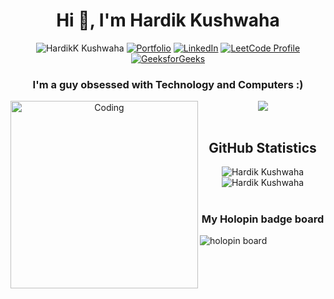 <h1 align="center">Hi 👋, I'm Hardik Kushwaha</h1>

<div align="center">
  
  <img src="https://komarev.com/ghpvc/?username=Hardik-Kushwaha&label=Profile%20views&color=0e75b6&style=flat" alt="HardikK Kushwaha"> [![Portfolio](https://img.shields.io/badge/Portfolio-Website-blueviolet?style=flat&logo=dribbble&logoColor=white)](https://hardik-kushwaha.github.io/)
 [![LinkedIn](https://img.shields.io/badge/LinkedIn-0077B5?logo=linkedin&style=flat)](https://www.linkedin.com/in/hardik-kushwaha/) 
  [![LeetCode Profile](https://img.shields.io/badge/LeetCode-grey?logo=leetcode&style=flat)](https://leetcode.com/hardik_kushwaha/) 
  [![GeeksforGeeks](https://img.shields.io/badge/GeeksforGeeks-grey?logo=geeksforgeeks&style=flat)](https://auth.geeksforgeeks.org/user/hardikkushwaha)
</div>

<h3 align="center">I'm a guy obsessed with Technology and Computers :)</h3>

<div align="center">
<img  align="left" alt="Coding" width="300" src="https://i.imgur.com/LCL4NNL.gif">
<img  src="https://leetcard.jacoblin.cool/hardik_kushwaha?ext=contest&theme=unicorn">
</div>

<br>

<div  align="center" >
<h2>GitHub Statistics</h3>
<!--   <img  src="http://github-readme-streak-stats.herokuapp.com?user=Hardik-Kushwaha&border_radius=100&card_width=200&hide_current_streak=true&hide_longest_streak=true" /> -->
  <img  src="https://github-readme-stats.vercel.app/api?username=Hardik-Kushwaha&show_icons=true&rank_icon=github&card_width=300&bg_color=-10,ea72ad,faff89&title_color=fff&icon_color=fff&text_color=fff&include_all_commits=false" alt="Hardik Kushwaha">
  <img  src="https://github-readme-stats.vercel.app/api/top-langs?username=Hardik-Kushwaha&show_icons=true&layout=donut&locale=en&bg_color=30,faff89,ea72ad&title_color=333333&text_color=333333" alt="Hardik Kushwaha">
</div>

<br>

<h3 align=center>My Holopin badge board</h3> 
<img src="https://holopin.me/hardik" alt="holopin board"/>

